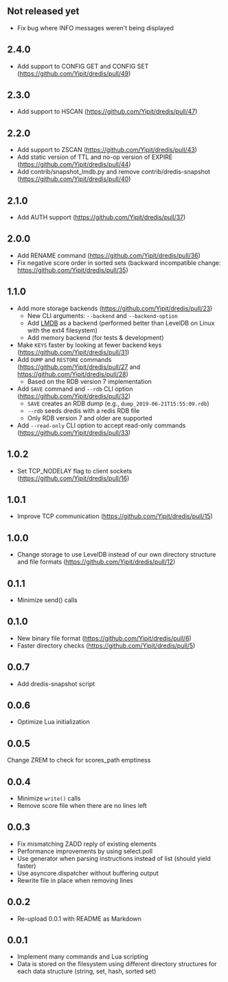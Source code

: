 ## Not released yet

* Fix bug where INFO messages weren't being displayed

## 2.4.0

* Add support to CONFIG GET and CONFIG SET (https://github.com/Yipit/dredis/pull/49)

## 2.3.0

* Add support to HSCAN (https://github.com/Yipit/dredis/pull/47)

## 2.2.0

* Add support to ZSCAN (https://github.com/Yipit/dredis/pull/43)
* Add static version of TTL and no-op version of EXPIRE (https://github.com/Yipit/dredis/pull/44)
* Add contrib/snapshot_lmdb.py and remove contrib/dredis-snapshot (https://github.com/Yipit/dredis/pull/40)

## 2.1.0

* Add AUTH support (https://github.com/Yipit/dredis/pull/37)

## 2.0.0

* Add RENAME command (https://github.com/Yipit/dredis/pull/36)
* Fix negative score order in sorted sets (backward incompatible change: https://github.com/Yipit/dredis/pull/35)

## 1.1.0

* Add more storage backends (https://github.com/Yipit/dredis/pull/23)
  - New CLI arguments: `--backend` and `--backend-option`
  - Add [LMDB](http://www.lmdb.tech/doc/) as a backend (performed better than LevelDB on Linux with the ext4 filesystem)
  - Add memory backend (for tests & development)
* Make `KEYS` faster by looking at fewer backend keys (https://github.com/Yipit/dredis/pull/31)
* Add `DUMP` and `RESTORE` commands (https://github.com/Yipit/dredis/pull/27 and https://github.com/Yipit/dredis/pull/28)
  - Based on the RDB version 7 implementation
* Add `SAVE` command and `--rdb` CLI option (https://github.com/Yipit/dredis/pull/32)
  - `SAVE` creates an RDB dump (e.g., `dump_2019-06-21T15:55:09.rdb`)
  - `--rdb` seeds dredis with a redis RDB file
  - Only RDB version 7 and older are supported
* Add `--read-only` CLI option to accept read-only commands (https://github.com/Yipit/dredis/pull/33)

## 1.0.2

* Set TCP_NODELAY flag to client sockets (https://github.com/Yipit/dredis/pull/16)

## 1.0.1

* Improve TCP communication (https://github.com/Yipit/dredis/pull/15)

## 1.0.0

* Change storage to use LevelDB instead of our own directory structure and file formats (https://github.com/Yipit/dredis/pull/12)


## 0.1.1

* Minimize send() calls


## 0.1.0

* New binary file format (https://github.com/Yipit/dredis/pull/6)
* Faster directory checks (https://github.com/Yipit/dredis/pull/5)


## 0.0.7

* Add dredis-snapshot script

## 0.0.6

* Optimize Lua initialization


## 0.0.5

Change ZREM to check for scores_path emptiness


## 0.0.4

* Minimize `write()` calls
* Remove score file when there are no lines left


## 0.0.3

* Fix mismatching ZADD reply of existing elements
* Performance improvements by using select.poll
* Use generator when parsing instructions instead of list (should yield faster)
* Use asyncore.dispatcher without buffering output
* Rewrite file in place when removing lines


## 0.0.2

* Re-upload 0.0.1 with README as Markdown


## 0.0.1

* Implement many commands and Lua scripting
* Data is stored on the filesystem using different directory structures for each data structure (string, set, hash, sorted set)
